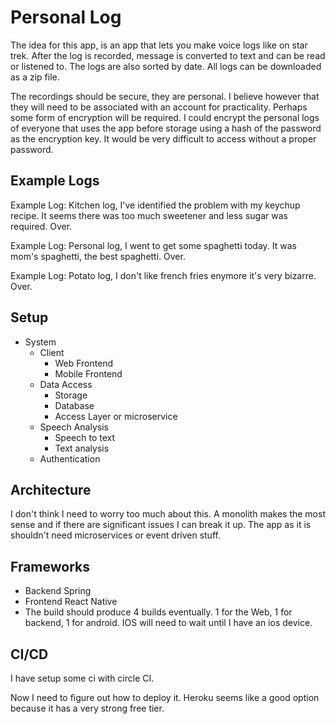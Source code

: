 # Personal Log

The idea for this app, is an app that lets you make voice logs like on star trek. After the log is recorded, message is converted to text and can be read or listened to.
The logs are also sorted by date. All logs can be downloaded as a zip file. 

The recordings should be secure, they are personal. I believe however that they will need to be associated with an account for practicality. 
Perhaps some form of encryption will be required. I could encrypt the personal logs of everyone that uses the app before storage using a hash of the password as
the encryption key. It would be very difficult to access without a proper password. 


## Example Logs

Example Log: Kitchen log, I've identified the problem with my keychup recipe. It seems there was too much sweetener and less sugar was required. Over. 

Example Log: Personal log, I went to get some spaghetti today. It was mom's spaghetti, the best spaghetti. Over.

Example Log: Potato log, I don't like french fries enymore it's very bizarre. Over. 

## Setup

- System
  - Client
    - Web Frontend
    - Mobile Frontend
  - Data Access
    - Storage
    - Database
    - Access Layer or microservice
  - Speech Analysis
    - Speech to text
    - Text analysis 
  - Authentication

## Architecture

I don't think I need to worry too much about this. A monolith makes the most sense and if there are significant issues I can break it up. The app as it is shouldn't need microservices or event driven stuff. 

## Frameworks

- Backend Spring
- Frontend React Native
- The build should produce 4 builds eventually. 1 for the Web, 1 for backend, 1 for android. IOS will need to wait until I have an ios device.


## CI/CD

I have setup some ci with circle CI.

Now I need to figure out how to deploy it. Heroku seems like a good option because it has a very strong free tier. 




